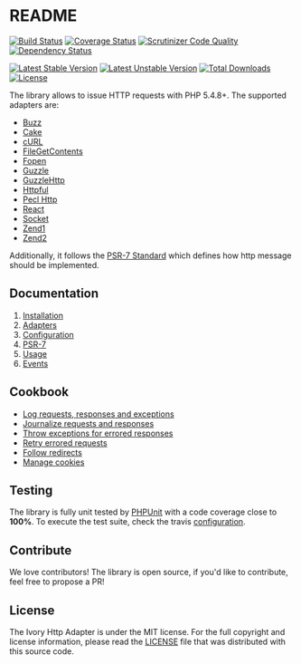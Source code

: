 # README

[![Build Status](https://secure.travis-ci.org/egeloen/ivory-http-adapter.png?branch=master)](http://travis-ci.org/egeloen/ivory-http-adapter)
[![Coverage Status](https://coveralls.io/repos/egeloen/ivory-http-adapter/badge.png?branch=master)](https://coveralls.io/r/egeloen/ivory-http-adapter?branch=master)
[![Scrutinizer Code Quality](https://scrutinizer-ci.com/g/egeloen/ivory-http-adapter/badges/quality-score.png?b=master)](https://scrutinizer-ci.com/g/egeloen/ivory-http-adapter/?branch=master)
[![Dependency Status](http://www.versioneye.com/php/egeloen:http-adapter/badge.svg)](http://www.versioneye.com/php/egeloen:http-adapter)

[![Latest Stable Version](https://poser.pugx.org/egeloen/http-adapter/v/stable.svg)](https://packagist.org/packages/egeloen/http-adapter)
[![Latest Unstable Version](https://poser.pugx.org/egeloen/http-adapter/v/unstable.svg)](https://packagist.org/packages/egeloen/http-adapter)
[![Total Downloads](https://poser.pugx.org/egeloen/http-adapter/downloads.svg)](https://packagist.org/packages/egeloen/http-adapter)
[![License](https://poser.pugx.org/egeloen/http-adapter/license.svg)](https://packagist.org/packages/egeloen/http-adapter)

The library allows to issue HTTP requests with PHP 5.4.8+. The supported adapters are:

 - [Buzz](https://github.com/kriswallsmith/Buzz)
 - [Cake](http://cakephp.org/)
 - [cURL](http://curl.haxx.se/)
 - [FileGetContents](http://php.net/manual/en/function.file-get-contents.php)
 - [Fopen](http://php.net/manual/en/function.fopen.php)
 - [Guzzle](http://guzzle3.readthedocs.org/)
 - [GuzzleHttp](http://guzzle.readthedocs.org/)
 - [Httpful](http://phphttpclient.com/)
 - [Pecl Http](http://devel-m6w6.rhcloud.com/mdref/http)
 - [React](http://reactphp.org/)
 - [Socket](http://php.net/manual/en/function.stream-socket-client.php)
 - [Zend1](http://framework.zend.com/manual/1.12/en/zend.http.html)
 - [Zend2](http://framework.zend.com/manual/2.0/en/modules/zend.http.html)

Additionally, it follows the [PSR-7 Standard](https://github.com/php-fig/fig-standards/blob/master/proposed/http-message.md)
which defines how http message should be implemented.

## Documentation

 1. [Installation](/doc/installation.md)
 2. [Adapters](/doc/adapters.md)
 3. [Configuration](/doc/configuration.md)
 4. [PSR-7](/doc/psr-7.md)
 5. [Usage](/doc/usage.md)
 6. [Events](/doc/events.md)

## Cookbook

 - [Log requests, responses and exceptions](/doc/events.md#logger)
 - [Journalize requests and responses](/doc/events.md#history)
 - [Throw exceptions for errored responses](/doc/events.md#status-code)
 - [Retry errored requests](/doc/events.md#retry)
 - [Follow redirects](/doc/events.md#redirect)
 - [Manage cookies](/doc/events.md#cookie)

## Testing

The library is fully unit tested by [PHPUnit](http://www.phpunit.de/) with a code coverage close to **100%**. To
execute the test suite, check the travis [configuration](/.travis.yml).

## Contribute

We love contributors! The library is open source, if you'd like to contribute, feel free to propose a PR!

## License

The Ivory Http Adapter is under the MIT license. For the full copyright and license information, please read the
[LICENSE](/LICENSE) file that was distributed with this source code.
